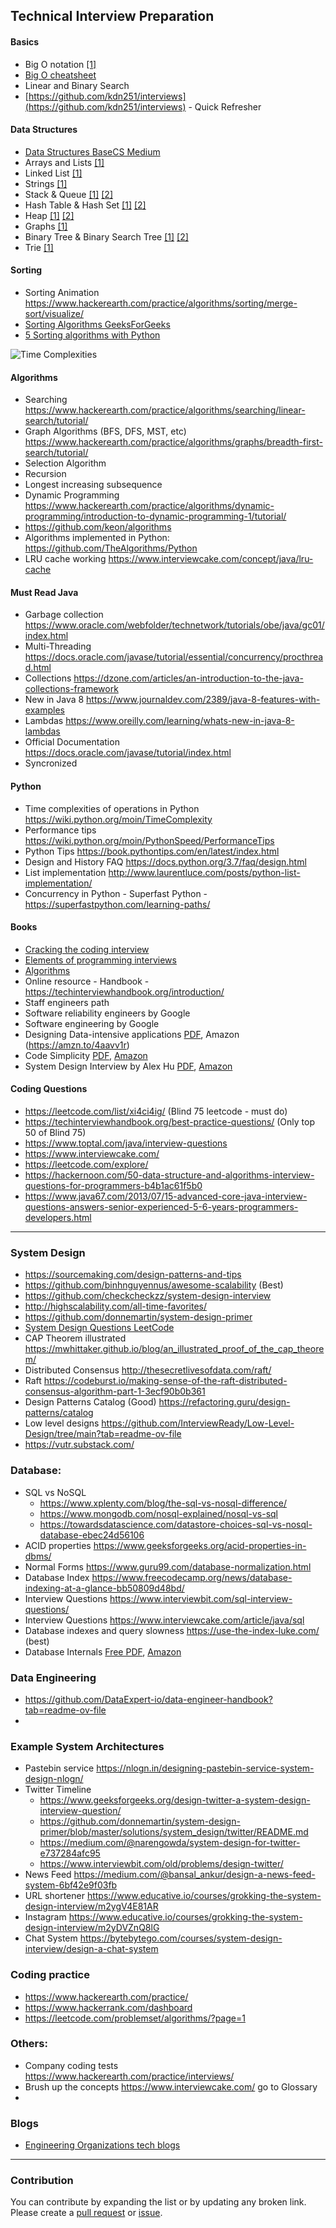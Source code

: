 ## Technical Interview Preparation

#### Basics
- Big O notation [[1]](https://www.interviewcake.com/article/java/big-o-notation-time-and-space-complexity)
- [Big O cheatsheet](https://www.bigocheatsheet.com/)
- Linear and Binary Search
- [https://github.com/kdn251/interviews](https://github.com/kdn251/interviews) - Quick Refresher

#### Data Structures
- [Data Structures BaseCS Medium](https://medium.com/basecs/tagged/data-structures)
- Arrays and Lists [[1]](https://medium.com/basecs/whats-a-linked-list-anyway-part-1-d8b7e6508b9d)
- Linked List [[1]](https://medium.com/basecs/whats-a-linked-list-anyway-part-2-131d96f71996)
- Strings [[1]](https://www.geeksforgeeks.org/string-data-structure/)
- Stack & Queue [[1]](https://medium.com/basecs/stacks-and-overflows-dbcf7854dc67) [[2]](https://medium.com/basecs/to-queue-or-not-to-queue-2653bcde5b04)
- Hash Table & Hash Set [[1]](https://medium.com/basecs/taking-hash-tables-off-the-shelf-139cbf4752f0) [[2]](https://medium.com/basecs/hashing-out-hash-functions-ea5dd8beb4dd)
- Heap [[1]](https://medium.com/basecs/learning-to-love-heaps-cef2b273a238) [[2]](https://www.geeksforgeeks.org/heap-data-structure/)
- Graphs [[1]](https://medium.com/basecs/a-gentle-introduction-to-graph-theory-77969829ead8)
- Binary Tree & Binary Search Tree [[1]](https://medium.com/basecs/how-to-not-be-stumped-by-trees-5f36208f68a7) [[2]](https://medium.com/basecs/leaf-it-up-to-binary-trees-11001aaf746d)
- Trie [[1]](https://medium.com/basecs/trying-to-understand-tries-3ec6bede0014)



#### Sorting
- Sorting Animation https://www.hackerearth.com/practice/algorithms/sorting/merge-sort/visualize/
- [Sorting Algorithms GeeksForGeeks](https://www.geeksforgeeks.org/sorting-algorithms/)
- [5 Sorting algorithms with Python](https://medium.com/@george.seif94/a-tour-of-the-top-5-sorting-algorithms-with-python-code-43ea9aa02889)


![Time Complexities](resources/1_ipkeWQ_Lb0lbkhB8rigxTA.png)


#### Algorithms
- Searching https://www.hackerearth.com/practice/algorithms/searching/linear-search/tutorial/
- Graph Algorithms (BFS, DFS, MST, etc) https://www.hackerearth.com/practice/algorithms/graphs/breadth-first-search/tutorial/
- Selection Algorithm
- Recursion
- Longest increasing subsequence
- Dynamic Programming https://www.hackerearth.com/practice/algorithms/dynamic-programming/introduction-to-dynamic-programming-1/tutorial/
- https://github.com/keon/algorithms
- Algorithms implemented in Python: https://github.com/TheAlgorithms/Python
- LRU cache working https://www.interviewcake.com/concept/java/lru-cache


#### Must Read Java
- Garbage collection https://www.oracle.com/webfolder/technetwork/tutorials/obe/java/gc01/index.html
- Multi-Threading https://docs.oracle.com/javase/tutorial/essential/concurrency/procthread.html
- Collections https://dzone.com/articles/an-introduction-to-the-java-collections-framework
- New in Java 8 https://www.journaldev.com/2389/java-8-features-with-examples
- Lambdas https://www.oreilly.com/learning/whats-new-in-java-8-lambdas
- Official Documentation https://docs.oracle.com/javase/tutorial/index.html
- Syncronized


#### Python
- Time complexities of operations in Python https://wiki.python.org/moin/TimeComplexity
- Performance tips  https://wiki.python.org/moin/PythonSpeed/PerformanceTips
- Python Tips https://book.pythontips.com/en/latest/index.html
- Design and History FAQ https://docs.python.org/3.7/faq/design.html
- List implementation http://www.laurentluce.com/posts/python-list-implementation/
- Concurrency in Python - Superfast Python - https://superfastpython.com/learning-paths/

#### Books
- [Cracking the coding interview](https://amzn.to/34wxaxM)
- [Elements of programming interviews](https://amzn.to/2HVPIxU)
- [Algorithms](https://amzn.to/34xiE96)
- Online resource - Handbook - https://techinterviewhandbook.org/introduction/
- Staff engineers path
- Software reliability engineers by Google
- Software engineering by Google
- Designing Data-intensive applications [PDF](https://github.com/G33kzD3n/Catalogue), Amazon (https://amzn.to/4aavv1r)
- Code Simplicity [PDF](https://github.com/G33kzD3n/Catalogue), [Amazon](https://amzn.to/44wPru9)
- System Design Interview by Alex Hu [PDF](https://github.com/G33kzD3n/Catalogue), [Amazon](https://amzn.to/3Uw0lLZ)


#### Coding Questions
- https://leetcode.com/list/xi4ci4ig/ (Blind 75 leetcode - must do)
- https://techinterviewhandbook.org/best-practice-questions/ (Only top 50 of Blind 75)
- https://www.toptal.com/java/interview-questions
- https://www.interviewcake.com/
- https://leetcode.com/explore/
- https://hackernoon.com/50-data-structure-and-algorithms-interview-questions-for-programmers-b4b1ac61f5b0
- https://www.java67.com/2013/07/15-advanced-core-java-interview-questions-answers-senior-experienced-5-6-years-programmers-developers.html
-------------------------------------

### System Design
- https://sourcemaking.com/design-patterns-and-tips
- https://github.com/binhnguyennus/awesome-scalability (Best)
- https://github.com/checkcheckzz/system-design-interview
- http://highscalability.com/all-time-favorites/
- https://github.com/donnemartin/system-design-primer
- [System Design Questions LeetCode](https://leetcode.com/discuss/interview-question/system-design/?currentPage=1&orderBy=recent_activity&query=)
- CAP Theorem illustrated https://mwhittaker.github.io/blog/an_illustrated_proof_of_the_cap_theorem/
- Distributed Consensus http://thesecretlivesofdata.com/raft/
- Raft https://codeburst.io/making-sense-of-the-raft-distributed-consensus-algorithm-part-1-3ecf90b0b361
- Design Patterns Catalog (Good) https://refactoring.guru/design-patterns/catalog
- Low level designs https://github.com/InterviewReady/Low-Level-Design/tree/main?tab=readme-ov-file
- https://vutr.substack.com/ 


### Database:
- SQL vs NoSQL 
    - https://www.xplenty.com/blog/the-sql-vs-nosql-difference/ 
    - https://www.mongodb.com/nosql-explained/nosql-vs-sql
    - https://towardsdatascience.com/datastore-choices-sql-vs-nosql-database-ebec24d56106
- ACID properties https://www.geeksforgeeks.org/acid-properties-in-dbms/
- Normal Forms https://www.guru99.com/database-normalization.html
- Database Index https://www.freecodecamp.org/news/database-indexing-at-a-glance-bb50809d48bd/
- Interview Questions https://www.interviewbit.com/sql-interview-questions/
- Interview Questions https://www.interviewcake.com/article/java/sql
- Database indexes and query slowness https://use-the-index-luke.com/ (best)
- Database Internals [Free PDF](https://github.com/G33kzD3n/Catalogue/tree/master), [Amazon](https://amzn.to/4a66fJI)

### Data Engineering
- https://github.com/DataExpert-io/data-engineer-handbook?tab=readme-ov-file
- 


### Example System Architectures
- Pastebin service https://nlogn.in/designing-pastebin-service-system-design-nlogn/
- Twitter Timeline
    - https://www.geeksforgeeks.org/design-twitter-a-system-design-interview-question/
    - https://github.com/donnemartin/system-design-primer/blob/master/solutions/system_design/twitter/README.md
    - https://medium.com/@narengowda/system-design-for-twitter-e737284afc95
    - https://www.interviewbit.com/old/problems/design-twitter/
- News Feed https://medium.com/@bansal_ankur/design-a-news-feed-system-6bf42e9f03fb
- URL shortener https://www.educative.io/courses/grokking-the-system-design-interview/m2ygV4E81AR
- Instagram https://www.educative.io/courses/grokking-the-system-design-interview/m2yDVZnQ8lG
- Chat System https://bytebytego.com/courses/system-design-interview/design-a-chat-system 


### Coding practice
- https://www.hackerearth.com/practice/
- https://www.hackerrank.com/dashboard
- https://leetcode.com/problemset/algorithms/?page=1


### Others:
- Company coding tests https://www.hackerearth.com/practice/interviews/
- Brush up the concepts https://www.interviewcake.com/ go to Glossary
- 


### Blogs
- [Engineering Organizations tech blogs](https://github.com/anuragrana/Engineering-Tech-Blogs/blob/main/README.md)


------------
### Contribution
You can contribute by expanding the list or by updating any broken link.
Please create a [pull request](https://github.com/anuragrana/technical-interview-prep/pulls) or [issue](https://github.com/anuragrana/technical-interview-prep/issues).

